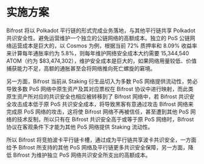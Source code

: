# 实施方案

Bifrost 将以 Polkadot 平行链的形式完成业务落地，与其他平行链共享 Polkadot 共识安全性。避免运营维护一个独立的公链网络的高额成本。独立的 PoS 公链网络运营成本是巨大的，以 Cosmos 为例，根据当前 72% 质押率和 8.09% 收益率来计算每年通胀率约为 5.8%，则每年维护网络安全成本大约需要 15,344,540 ATOM（约为 $83,474,302），维护安全成本是巨大的，如果网络用量较低、价值捕获能力不足，高额的通胀甚至会将网络推向死亡螺旋的窘境。

另一方面，Bifrost 当前从 Staking 衍生品切入为多数 PoS 网络提供流动性，势必导致多数 PoS 网络中原生资产及其对应票权在 Bifrost 协议中进行映射，而此类原生资产所对应的共识安全也相应被转移到了 Bifrost 网络中，若 Bifrost 共识安全攻击成本低于原 PoS 共识安全成本，将导致黑客有意通过攻击 Bifrost 网络来完成原 PoS 网络的攻击，这将使 Bifrost 网络不再被信任，甚至遭到其他 PoS 网络的技术反制，所以只有在 Bifrost 共识安全高于或等于原 PoS 网络时，Bifrost 协议在客观条件下才能为其他 PoS 网络提供 Staking 流动性。

所以 Bifrost 将竞拍波卡平行链卡槽，通过成为平行链共享波卡共识安全，一方面给予 Bifrost 所支持的其他 PoS 网络及平行链更多共识安全保障，另一方面，降低 Bifrost 为维护独立 PoS 网络共识安全所支出的高额成本。

